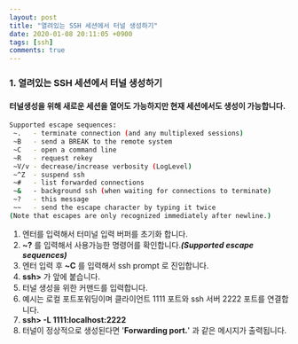```yaml
---
layout: post
title: "열려있는 SSH 세션에서 터널 생성하기"
date: 2020-01-08 20:11:05 +0900
tags: [ssh]
comments: true
---
```

### 1. 열려있는 SSH 세션에서 터널 생성하기

#### 터널생성을 위해 새로운 세션을 열어도 가능하지만 현재 세션에서도 생성이 가능합니다.


```sh
Supported escape sequences:
 ~.   - terminate connection (and any multiplexed sessions)
 ~B   - send a BREAK to the remote system
 ~C   - open a command line
 ~R   - request rekey
 ~V/v - decrease/increase verbosity (LogLevel)
 ~^Z  - suspend ssh
 ~#   - list forwarded connections
 ~&   - background ssh (when waiting for connections to terminate)
 ~?   - this message
 ~~   - send the escape character by typing it twice
(Note that escapes are only recognized immediately after newline.)
```


1. 엔터를 입력해서 터미널 입력 버퍼를 초기화 합니다.
1. **~?** 를 입력해서 사용가능한 명령어를 확인합니다._**(Supported escape sequences)**_
1. 엔터 입력 후 **~C** 를 입력해서 ssh prompt 로 진입합니다.
1. **ssh>** 가 앞에 붙습니다.
1. 터널 생성을 위한 커맨드를 입력합니다.
1. 예시는 로컬 포트포워딩이며 클라이언트 1111 포트와 ssh 서버 2222 포트를 연결합니다.
1. **ssh> -L 1111:localhost:2222**
1. 터널이 정상적으로 생성된다면 '**Forwarding port.**' 과 같은 메시지가 출력됩니다.
